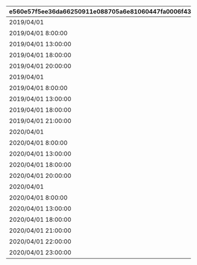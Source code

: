 |e560e57f5ee36da66250911e088705a6e81060447fa0006f436082950dbbae11|d6a36390cc8f1eb5416de02d35322102d9a9a864fb6117d530740bd7fece56ef|895cd74c37c6a0e76e54fd08c0a29d731183e471747ab426d2bcbf4a07f8878c|5edf90c00f484e4d359347f3bd1406aacf886532f8ece32c19d3e80c913923a6|713cc0ca8a8a7552f84203ed218065dab97f5556a24573d4f8b15e75d907ff9b|be83ae5f3014fb21663d815b09ebbe345646db22e080b24100f54eca84a14ddc|bf64bd2cd210ebdf191afe6b083453ecc60a305b524318893face4bb16432d21|532c92d93d125f34e3b2f6707055448ea7a82d6c94682b66ddb899ec323175dd|375938abd10206c1aaeba464d1040fa5294709e8cc8c7091bbc3210834d50b7a|cff6fd3773f64ef86bac31551bab8dec15e90ed9ac59f28b5ff9014a91c6fa31|eee72046e3e6d9d0d2413471c967d72585e1532420f7a2e36c8421fe66a565ae|5b71f81e8ce0e2b29531f57f4c324f2077ffbc8ff17775b541beebc0df070b66|768f3fdd982072d403489c04916e1de91c7206bce281515cdfa78132e6b6ec41|a05bc5af9bcefd27b48c671ce68a79357dc2762223a92812c0d761578790a242|fbb740da1041e562d316fbc03a551ecf55acdd663344df2f8420e830a9a102fe|83870c0ab558804289da87b12f5f9fc7400f8b1ab0fd2eef2683bf492b594bd2|2005e0a6fc98eb76b323bc3cedf7c34ad8bbad716f477583eafe794276b137f8|8178602ef0f47de00fc22de289aa408e833b29f610aacc9bd3832acbb31c9c5a|
| --- | --- | --- | --- | --- | --- | --- | --- | --- | --- | --- | --- | --- | --- | --- | --- | --- | --- |
|2019/04/01|ロボリマ来襲！|100584|1001|0|1000000000000|4004101|1|bgm_M220|王都滅亡までのカウントダウン　～04/01 23：59|1|480|bgm_M220|500000000001|1|0|2019/04/01 7:59:59|1001001|
|2019/04/01 8:00:00|ロボリマ来襲！|100584|1001|0|500000000000|4004102|2|bgm_M220|王都滅亡までのカウントダウン　～04/01 23：59|1|300|bgm_M220|300000000001|2|0|2019/04/01 12:59:59|1001002|
|2019/04/01 13:00:00|ロボリマ来襲！|100584|1001|0|300000000000|4004103|3|bgm_M220|王都滅亡までのカウントダウン　～04/01 23：59|1|300|bgm_M220|100000000001|3|0|2019/04/01 17:59:59|1001003|
|2019/04/01 18:00:00|ロボリマ来襲！|100584|1001|0|100000000000|4004104|1|bgm_M220|王都滅亡までのカウントダウン　～04/01 23：59|1|120|bgm_M220|50000000001|4|0|2019/04/01 19:59:59|1001001|
|2019/04/01 20:00:00|ロボリマ来襲！|100584|1001|0|50000000000|0|2|bgm_M220|王都滅亡までのカウントダウン　～04/01 23：59|1|240|bgm_M220|0|5|0|2019/04/01 23:59:59|1001002|
|2019/04/01|ロボリマ来襲！|100584|1001|0|0|4004109|1|bgm_M220|王都滅亡までのカウントダウン　～04/01 23：59|1|480|bgm_M220|0|8|0|2019/04/01 7:59:59|1001004|
|2019/04/01 8:00:00|ロボリマ来襲！|100584|1001|0|0|0|2|bgm_M220|王都滅亡までのカウントダウン　～04/01 23：59|1|300|bgm_M220|0|9|0|2019/04/01 12:59:59|1001005|
|2019/04/01 13:00:00|ロボリマ来襲！|100584|1001|0|0|0|3|bgm_M220|王都滅亡までのカウントダウン　～04/01 23：59|1|300|bgm_M220|0|10|0|2019/04/01 17:59:59|1001006|
|2019/04/01 18:00:00|ロボリマ来襲！|100584|1001|0|0|0|1|bgm_M220|王都滅亡までのカウントダウン　～04/01 23：59|1|180|bgm_M220|0|11|0|2019/04/01 20:59:59|1001004|
|2019/04/01 21:00:00|ロボリマ来襲！|100584|1001|0|0|0|2|bgm_M220|王都滅亡までのカウントダウン　～04/01 23：59|1|180|bgm_M220|0|12|0|2019/04/01 23:59:59|1001005|
|2020/04/01|巨影復活|100584|1002|0|2500000000000|4004101|1|bgm_M220|バトル オブ ランドソル 巨影復活　～04/01 23：59|1|480|bgm_M220|1250000000001|15|0|2020/04/01 7:59:59|1002001|
|2020/04/01 8:00:00|巨影復活|100584|1002|0|1250000000000|4004102|2|bgm_M220|バトル オブ ランドソル 巨影復活　～04/01 23：59|1|300|bgm_M220|750000000001|16|0|2020/04/01 12:59:59|1002002|
|2020/04/01 13:00:00|巨影復活|100584|1002|0|750000000000|4004103|3|bgm_M220|バトル オブ ランドソル 巨影復活　～04/01 23：59|1|300|bgm_M220|250000000001|17|0|2020/04/01 17:59:59|1002003|
|2020/04/01 18:00:00|巨影復活|100584|1002|0|250000000000|4004104|1|bgm_M220|バトル オブ ランドソル 巨影復活　～04/01 23：59|1|120|bgm_M220|125000000001|18|0|2020/04/01 19:59:59|1002001|
|2020/04/01 20:00:00|巨影復活|100584|1002|0|125000000000|0|2|bgm_M220|バトル オブ ランドソル 巨影復活　～04/01 23：59|1|240|bgm_M220|0|19|0|2020/04/01 23:59:59|1002002|
|2020/04/01|巨影復活|100584|1002|0|0|4004109|1|bgm_M220|バトル オブ ランドソル 巨影復活　～04/01 23：59|1|480|bgm_M220|0|22|0|2020/04/01 7:59:59|1002004|
|2020/04/01 8:00:00|巨影復活|100584|1002|0|0|0|2|bgm_M220|バトル オブ ランドソル 巨影復活　～04/01 23：59|1|300|bgm_M220|0|23|0|2020/04/01 12:59:59|1002005|
|2020/04/01 13:00:00|巨影復活|100584|1002|0|0|0|3|bgm_M220|バトル オブ ランドソル 巨影復活　～04/01 23：59|1|300|bgm_M220|0|24|0|2020/04/01 17:59:59|1002006|
|2020/04/01 18:00:00|巨影復活|100584|1002|0|0|0|1|bgm_M220|バトル オブ ランドソル 巨影復活　～04/01 23：59|1|180|bgm_M220|0|25|0|2020/04/01 20:59:59|1002004|
|2020/04/01 21:00:00|巨影復活|100584|1002|0|0|0|2|bgm_M220|バトル オブ ランドソル 巨影復活　～04/01 23：59|1|60|bgm_M220|0|26|0|2020/04/01 21:59:59|1002005|
|2020/04/01 22:00:00|巨影復活|100584|1002|0|0|0|3|bgm_M220|バトル オブ ランドソル 巨影復活　～04/01 23：59|1|60|bgm_M220|0|27|0|2020/04/01 22:59:59|1002006|
|2020/04/01 23:00:00|巨影復活|100584|1002|0|0|0|1|bgm_M220|バトル オブ ランドソル 巨影復活　～04/01 23：59|1|60|bgm_M220|0|28|0|2020/04/01 23:59:59|1002004|